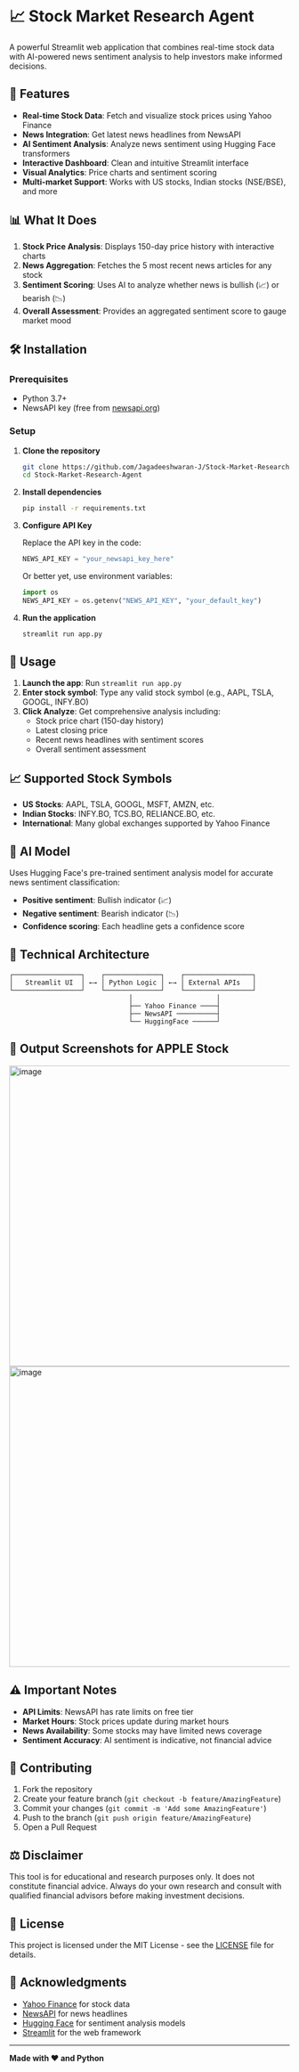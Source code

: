 # 📈 Stock Market Research Agent

A powerful Streamlit web application that combines real-time stock data with AI-powered news sentiment analysis to help investors make informed decisions.

## 🚀 Features

- **Real-time Stock Data**: Fetch and visualize stock prices using Yahoo Finance
- **News Integration**: Get latest news headlines from NewsAPI
- **AI Sentiment Analysis**: Analyze news sentiment using Hugging Face transformers
- **Interactive Dashboard**: Clean and intuitive Streamlit interface
- **Visual Analytics**: Price charts and sentiment scoring
- **Multi-market Support**: Works with US stocks, Indian stocks (NSE/BSE), and more

## 📊 What It Does

1. **Stock Price Analysis**: Displays 150-day price history with interactive charts
2. **News Aggregation**: Fetches the 5 most recent news articles for any stock
3. **Sentiment Scoring**: Uses AI to analyze whether news is bullish (📈) or bearish (📉)
4. **Overall Assessment**: Provides an aggregated sentiment score to gauge market mood

## 🛠️ Installation

### Prerequisites
- Python 3.7+
- NewsAPI key (free from [newsapi.org](https://newsapi.org/))

### Setup

1. **Clone the repository**
   ```bash
   git clone https://github.com/Jagadeeshwaran-J/Stock-Market-Research-Agent.git
   cd Stock-Market-Research-Agent
   ```

2. **Install dependencies**
   ```bash
   pip install -r requirements.txt
   ```

3. **Configure API Key**
   
   Replace the API key in the code:
   ```python
   NEWS_API_KEY = "your_newsapi_key_here"
   ```
   
   Or better yet, use environment variables:
   ```python
   import os
   NEWS_API_KEY = os.getenv("NEWS_API_KEY", "your_default_key")
   ```

4. **Run the application**
   ```bash
   streamlit run app.py
   ```

## 🎯 Usage

1. **Launch the app**: Run `streamlit run app.py`
2. **Enter stock symbol**: Type any valid stock symbol (e.g., AAPL, TSLA, GOOGL, INFY.BO)
3. **Click Analyze**: Get comprehensive analysis including:
   - Stock price chart (150-day history)
   - Latest closing price
   - Recent news headlines with sentiment scores
   - Overall sentiment assessment

## 📈 Supported Stock Symbols

- **US Stocks**: AAPL, TSLA, GOOGL, MSFT, AMZN, etc.
- **Indian Stocks**: INFY.BO, TCS.BO, RELIANCE.BO, etc.
- **International**: Many global exchanges supported by Yahoo Finance

## 🧠 AI Model

Uses Hugging Face's pre-trained sentiment analysis model for accurate news sentiment classification:
- **Positive sentiment**: Bullish indicator (📈)
- **Negative sentiment**: Bearish indicator (📉)
- **Confidence scoring**: Each headline gets a confidence score

## 🔧 Technical Architecture

```
┌─────────────────┐    ┌──────────────┐    ┌─────────────────┐
│   Streamlit UI  │ ←→ │ Python Logic │ ←→ │ External APIs   │
└─────────────────┘    └──────────────┘    └─────────────────┘
                              │                     │
                              ├── Yahoo Finance ────┤
                              ├── NewsAPI ──────────┤  
                              └── HuggingFace ──────┘
```

## 📸 Output Screenshots for **APPLE** Stock

<img width="720" height="540" alt="image" src="https://github.com/user-attachments/assets/b90d8fa3-fc6c-47fb-9e10-47f9da169afe" />

<img width="720" height="540" alt="image" src="https://github.com/user-attachments/assets/db14dcc5-f805-4d9d-bb21-10ce4524eac6" />

## ⚠️ Important Notes

- **API Limits**: NewsAPI has rate limits on free tier
- **Market Hours**: Stock prices update during market hours
- **News Availability**: Some stocks may have limited news coverage
- **Sentiment Accuracy**: AI sentiment is indicative, not financial advice

## 🤝 Contributing

1. Fork the repository
2. Create your feature branch (`git checkout -b feature/AmazingFeature`)
3. Commit your changes (`git commit -m 'Add some AmazingFeature'`)
4. Push to the branch (`git push origin feature/AmazingFeature`)
5. Open a Pull Request

## ⚖️ Disclaimer

This tool is for educational and research purposes only. It does not constitute financial advice. Always do your own research and consult with qualified financial advisors before making investment decisions.

## 📄 License

This project is licensed under the MIT License - see the [LICENSE](LICENSE) file for details.

## 🙏 Acknowledgments

- [Yahoo Finance](https://finance.yahoo.com/) for stock data
- [NewsAPI](https://newsapi.org/) for news headlines
- [Hugging Face](https://huggingface.co/) for sentiment analysis models
- [Streamlit](https://streamlit.io/) for the web framework

---

**Made with ❤️ and Python**
